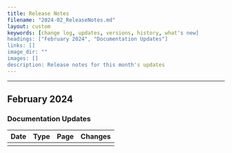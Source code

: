 ```yaml
---
title: Release Notes
filename: "2024-02_ReleaseNotes.md"
layout: custom
keywords: [change log, updates, versions, history, what's new]
headings: ["February 2024", "Documentation Updates"]
links: []
image_dir: ""
images: []
description: Release notes for this month's updates
---
```

* * *

## February 2024

### Documentation Updates

| Date | Type | Page | Changes |
|---|---|---|---|
|  |  |  |  |

